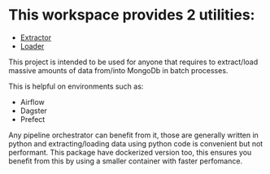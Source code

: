 # This workspace provides 2 utilities:
- [Extractor](extractor/README.md)
- [Loader](loader/README.md)

This project is intended to be used for anyone that requires to extract/load massive amounts of data from/into MongoDb in batch processes.

This is helpful on environments such as:
- Airflow
- Dagster
- Prefect

Any pipeline orchestrator can benefit from it, those are generally written in python and extracting/loading data using python code is convenient but not performant.
This package have dockerized version too, this ensures you benefit from this by using a smaller container with faster perfomance.
